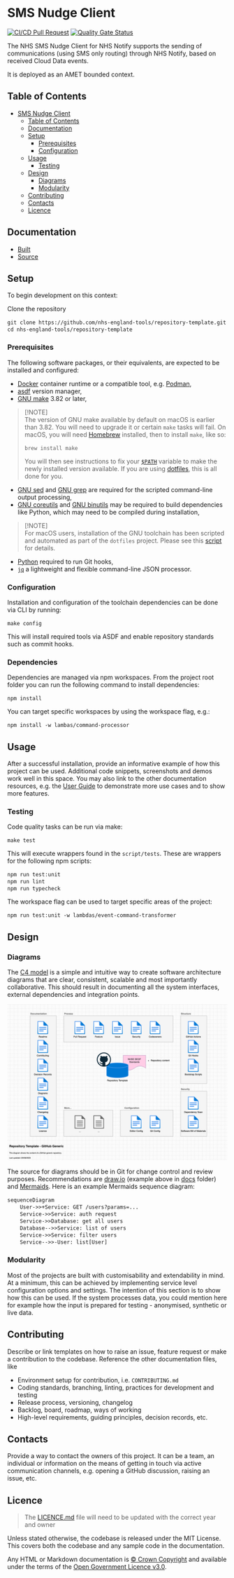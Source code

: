 # SMS Nudge Client

[![CI/CD Pull Request](https://github.com/nhs-england-tools/repository-template/actions/workflows/cicd-1-pull-request.yaml/badge.svg)](https://github.com/nhs-england-tools/repository-template/actions/workflows/cicd-1-pull-request.yaml)
[![Quality Gate Status](https://sonarcloud.io/api/project_badges/measure?project=repository-template&metric=alert_status)](https://sonarcloud.io/summary/new_code?id=repository-template)

The NHS SMS Nudge Client for NHS Notify supports the sending of communications (using SMS only routing) through NHS Notify, based on received Cloud Data events.

It is deployed as an AMET bounded context.

## Table of Contents

- [SMS Nudge Client](#sms-nudge-client)
  - [Table of Contents](#table-of-contents)
  - [Documentation](#documentation)
  - [Setup](#setup)
    - [Prerequisites](#prerequisites)
    - [Configuration](#configuration)
  - [Usage](#usage)
    - [Testing](#testing)
  - [Design](#design)
    - [Diagrams](#diagrams)
    - [Modularity](#modularity)
  - [Contributing](#contributing)
  - [Contacts](#contacts)
  - [Licence](#licence)

## Documentation

- [Built](/)
- [Source](/docs/README.md)

## Setup

To begin development on this context:

Clone the repository

```shell
git clone https://github.com/nhs-england-tools/repository-template.git
cd nhs-england-tools/repository-template
```

### Prerequisites

The following software packages, or their equivalents, are expected to be installed and configured:

- [Docker](https://www.docker.com/) container runtime or a compatible tool, e.g. [Podman](https://podman.io/),
- [asdf](https://asdf-vm.com/) version manager,
- [GNU make](https://www.gnu.org/software/make/) 3.82 or later,

> [!NOTE]<br>
> The version of GNU make available by default on macOS is earlier than 3.82. You will need to upgrade it or certain `make` tasks will fail. On macOS, you will need [Homebrew](https://brew.sh/) installed, then to install `make`, like so:
>
> ```shell
> brew install make
> ```
>
> You will then see instructions to fix your [`$PATH`](https://github.com/nhs-england-tools/dotfiles/blob/main/dot_path.tmpl) variable to make the newly installed version available. If you are using [dotfiles](https://github.com/nhs-england-tools/dotfiles), this is all done for you.

- [GNU sed](https://www.gnu.org/software/sed/) and [GNU grep](https://www.gnu.org/software/grep/) are required for the scripted command-line output processing,
- [GNU coreutils](https://www.gnu.org/software/coreutils/) and [GNU binutils](https://www.gnu.org/software/binutils/) may be required to build dependencies like Python, which may need to be compiled during installation,

> [!NOTE]<br>
> For macOS users, installation of the GNU toolchain has been scripted and automated as part of the `dotfiles` project. Please see this [script](https://github.com/nhs-england-tools/dotfiles/blob/main/assets/20-install-base-packages.macos.sh) for details.

- [Python](https://www.python.org/) required to run Git hooks,
- [`jq`](https://jqlang.github.io/jq/) a lightweight and flexible command-line JSON processor.

### Configuration

Installation and configuration of the toolchain dependencies can be done via CLI by running:

```shell
make config
```

This will install required tools via ASDF and enable repository standards such as commit hooks.

### Dependencies

Dependencies are managed via npm workspaces. From the project root folder you can run the following command to install dependencies:

```shell
npm install
```

You can target specific workspaces by using the workspace flag, e.g.:

```shell
npm install -w lambas/command-processor
```

## Usage

After a successful installation, provide an informative example of how this project can be used. Additional code snippets, screenshots and demos work well in this space. You may also link to the other documentation resources, e.g. the [User Guide](./docs/user-guide.md) to demonstrate more use cases and to show more features.

### Testing

Code quality tasks can be run via make:

```shell
make test
```

This will execute wrappers found in the `script/tests`. These are wrappers for the following npm scripts:

```shell
npm run test:unit
npm run lint
npm run typecheck
```

The workspace flag can be used to target specific areas of the project:

```shell
npm run test:unit -w lambdas/event-command-transformer
```

## Design

### Diagrams

The [C4 model](https://c4model.com/) is a simple and intuitive way to create software architecture diagrams that are clear, consistent, scalable and most importantly collaborative. This should result in documenting all the system interfaces, external dependencies and integration points.

![Repository Template](./docs/diagrams/Repository_Template_GitHub_Generic.png)

The source for diagrams should be in Git for change control and review purposes. Recommendations are [draw.io](https://app.diagrams.net/) (example above in [docs](.docs/diagrams/) folder) and [Mermaids](https://github.com/mermaid-js/mermaid). Here is an example Mermaids sequence diagram:

```mermaid
sequenceDiagram
    User->>+Service: GET /users?params=...
    Service->>Service: auth request
    Service->>Database: get all users
    Database-->>Service: list of users
    Service->>Service: filter users
    Service-->>-User: list[User]
```

### Modularity

Most of the projects are built with customisability and extendability in mind. At a minimum, this can be achieved by implementing service level configuration options and settings. The intention of this section is to show how this can be used. If the system processes data, you could mention here for example how the input is prepared for testing - anonymised, synthetic or live data.

## Contributing

Describe or link templates on how to raise an issue, feature request or make a contribution to the codebase. Reference the other documentation files, like

- Environment setup for contribution, i.e. `CONTRIBUTING.md`
- Coding standards, branching, linting, practices for development and testing
- Release process, versioning, changelog
- Backlog, board, roadmap, ways of working
- High-level requirements, guiding principles, decision records, etc.

## Contacts

Provide a way to contact the owners of this project. It can be a team, an individual or information on the means of getting in touch via active communication channels, e.g. opening a GitHub discussion, raising an issue, etc.

## Licence

> The [LICENCE.md](./LICENCE.md) file will need to be updated with the correct year and owner

Unless stated otherwise, the codebase is released under the MIT License. This covers both the codebase and any sample code in the documentation.

Any HTML or Markdown documentation is [© Crown Copyright](https://www.nationalarchives.gov.uk/information-management/re-using-public-sector-information/uk-government-licensing-framework/crown-copyright/) and available under the terms of the [Open Government Licence v3.0](https://www.nationalarchives.gov.uk/doc/open-government-licence/version/3/).
